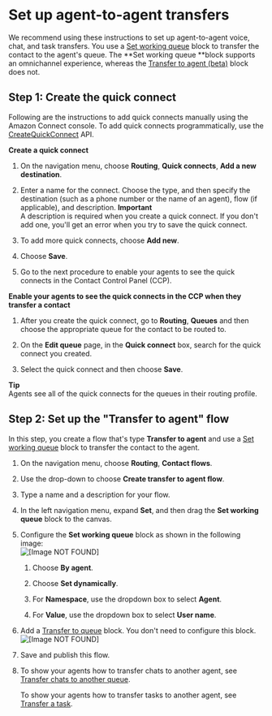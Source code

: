 # Set up agent\-to\-agent transfers<a name="setup-agent-to-agent-transfers"></a>

We recommend using these instructions to set up agent\-to\-agent voice, chat, and task transfers\. You use a [Set working queue](set-working-queue.md) block to transfer the contact to the agent's queue\. The **Set working queue **block supports an omnichannel experience, whereas the [Transfer to agent \(beta\)](transfer-to-agent-block.md) block does not\.

## Step 1: Create the quick connect<a name="step1-create-quick-connect"></a>

 Following are the instructions to add quick connects manually using the Amazon Connect console\. To add quick connects programmatically, use the [CreateQuickConnect](https://docs.aws.amazon.com/connect/latest/APIReference/API_CreateQuickConnect.html) API\.

**Create a quick connect**

1. On the navigation menu, choose **Routing**, **Quick connects**, **Add a new destination**\.

1. Enter a name for the connect\. Choose the type, and then specify the destination \(such as a phone number or the name of an agent\), flow \(if applicable\), and description\.
**Important**  
A description is required when you create a quick connect\. If you don't add one, you'll get an error when you try to save the quick connect\. 

1. To add more quick connects, choose **Add new**\.

1. Choose **Save**\.

1. Go to the next procedure to enable your agents to see the quick connects in the Contact Control Panel \(CCP\)\.

**Enable your agents to see the quick connects in the CCP when they transfer a contact**

1. After you create the quick connect, go to **Routing**, **Queues** and then choose the appropriate queue for the contact to be routed to\.

1. On the **Edit queue** page, in the **Quick connect** box, search for the quick connect you created\.

1. Select the quick connect and then choose **Save**\.

**Tip**  
Agents see all of the quick connects for the queues in their routing profile\.

## Step 2: Set up the "Transfer to agent" flow<a name="setup-agent-voice-transfers"></a>

In this step, you create a flow that's type **Transfer to agent** and use a [Set working queue](set-working-queue.md) block to transfer the contact to the agent\. 

1. On the navigation menu, choose **Routing**, **Contact flows**\.

1. Use the drop\-down to choose **Create transfer to agent flow**\. 

1. Type a name and a description for your flow\.

1. In the left navigation menu, expand **Set**, and then drag the **Set working queue** block to the canvas\.

1. Configure the **Set working queue** block as shown in the following image:  
![\[Image NOT FOUND\]](http://docs.aws.amazon.com/connect/latest/adminguide/images/set-working-queue-properties-agent-to-agent-transfer.png)

   1. Choose **By agent**\.

   1. Choose **Set dynamically**\.

   1. For **Namespace**, use the dropdown box to select **Agent**\.

   1. For **Value**, use the dropdown box to select **User name**\.

1. Add a [Transfer to queue](transfer-to-queue.md) block\. You don't need to configure this block\.  
![\[Image NOT FOUND\]](http://docs.aws.amazon.com/connect/latest/adminguide/images/agent-to-agent-transfer.png)

1. Save and publish this flow\.

1. To show your agents how to transfer chats to another agent, see [Transfer chats to another queue](transfer-chats.md)\. 

   To show your agents how to transfer tasks to another agent, see [Transfer a task](transfer-task.md)\. 